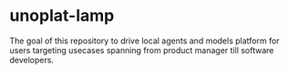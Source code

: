 # unoplat-lamp
The goal of this repository to drive local agents and models platform for users targeting usecases spanning from product manager till software developers. 
